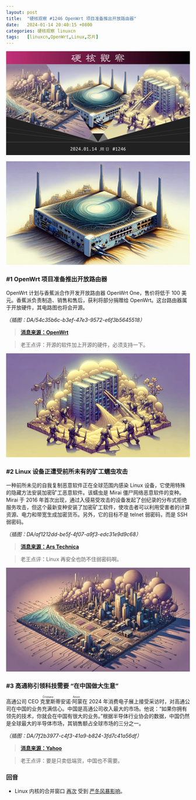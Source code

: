 ```yaml
---
layout: post
title:	"硬核观察 #1246 OpenWrt 项目准备推出开放路由器"
date:	2024-01-14 20:40:15 +0800 
categories:	硬核观察 linuxcn 
tags:	[linuxcn,OpenWrt,Linux,芯片]
---
```



![](/Asserts/Images/album/202401/14/203854r772jbarto7tl7l8.jpg)


![](/Asserts/Images/album/202401/14/203906trh7d9ua79rr779s.png)


### #1 OpenWrt 项目准备推出开放路由器


OpenWrt 计划与香蕉派合作开发开放路由器 OpenWrt One，售价将低于 100 美元。香蕉派负责制造、销售和售后，获利将部分捐赠给 OpenWrt。这台路由器属于开放硬件，其电路图也将会开源。


*（插图：DA/54c35b6c-b3ef-47e3-9572-e6f3b5645518）*



> 
> **[消息来源：OpenWrt](https://forum.openwrt.org/t/openwrt-one-celebrating-20-years-of-openwrt/183684)**
> 
> 
> 



> 
> 老王点评：开源的软件加上开源的硬件，必须支持一下。
> 
> 
> 


![](/Asserts/Images/album/202401/14/203936z66c1o8ixoibb6bu.png)


### #2 Linux 设备正遭受前所未有的矿工蠕虫攻击


一种前所未见的自我复制恶意软件正在全球范围内感染 Linux 设备，它使用特殊的隐藏方法安装加密矿工恶意软件。该蠕虫是 Mirai 僵尸网络恶意软件的变种。Mirai 于 2016 年首次出现，通过入侵易受攻击的设备发起了创纪录的分布式拒绝服务攻击，但这个最新变种安装了加密矿工软件，使攻击者可以利用受害者的计算资源、电力和带宽生成加密货币。另外，它的目标不是 telnet 弱密码，而是 SSH 弱密码。


*（插图：DA/af1212dd-be5f-4f07-a9f3-edc31e9d9c68）*



> 
> **[消息来源：Ars Technica](https://arstechnica.com/security/2024/01/a-previously-unknown-worm-has-been-stealthily-targeting-linux-devices-for-a-year/)**
> 
> 
> 



> 
> 老王点评：Linux 再安全也防不住弱密码啊。
> 
> 
> 


![](/Asserts/Images/album/202401/14/203955f3ex0brb5zd696r0.png)


### #3 高通称引领科技需要 “在中国做大生意”


高通公司 CEO <ruby> 克里斯蒂安诺·阿蒙 <rt>  Cristiano Amon </rt></ruby> 在 2024 年消费电子展上接受采访时，对高通公司在中国的业务充满信心。中国是高通公司收入最大的市场。他说：“如果你拥有领先的技术，你就会在中国有很大的业务。”根据半导体行业协会的数据，中国仍然是全球最大的半导体市场，其销售额占全球市场的三分之一。


*（插图：DA/7f2b3977-c4f3-41a9-b824-3fd7c41a56df）*



> 
> **[消息来源：Yahoo](https://finance.yahoo.com/news/qualcomm-ceo-leading-tech-requires-big-business-in-china-170313727.html)**
> 
> 
> 



> 
> 老王点评：要是只卖低端货，中国也不需要。
> 
> 
> 


### 回音


* Linux 内核的合并窗口 [再次](https://www.phoronix.com/news/Linux-6.8-Merge-Window-Hiatus) 受到 [严冬风暴影响](/article-13131-1.html)。
